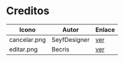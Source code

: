# Creditos

| Icono | Autor | Enlace |
| --- | --- | --- |
| cancelar.png | SeyfDesigner | [ver](https://www.flaticon.es/iconos-gratis/cancelar) |
| editar.png | Becris | [ver](https://www.flaticon.es/iconos-gratis/editar) |
